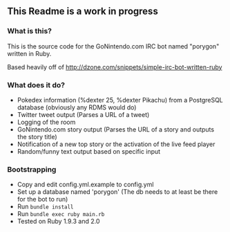 ## This Readme is a work in progress

### What is this?

This is the source code for the GoNintendo.com IRC bot named "porygon" written in Ruby.

Based heavily off of http://dzone.com/snippets/simple-irc-bot-written-ruby

### What does it do?

* Pokedex information (%dexter 25, %dexter Pikachu) from a PostgreSQL database (obviously any RDMS would do)
* Twitter tweet output (Parses a URL of a tweet)
* Logging of the room
* GoNintendo.com story output (Parses the URL of a story and outputs the story title)
* Notification of a new top story or the activation of the live feed player
* Random/funny text output based on specific input

### Bootstrapping

* Copy and edit config.yml.example to config.yml
* Set up a database named 'porygon' (The db needs to at least be there for the bot to run)
* Run ````bundle install````
* Run ````bundle exec ruby main.rb````
* Tested on Ruby 1.9.3 and 2.0
